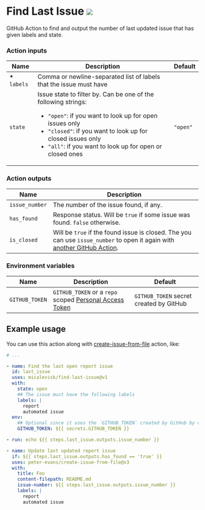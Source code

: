 # Find Last Issue ![](https://img.badgesize.io/micalevisk/last-issue-action/gh-actions/bundle/index.js.svg?style=flat&color=purple&compression=brotli)

GitHub Action to find and output the number of last updated issue that has given labels and state.

### Action inputs

| Name            | Description                                                                                                                                                                                                                                                                                                     | Default  |
| --------------- | --------------------------------------------------------------------------------------------------------------------------------------------------------------------------------------------------------------------------------------------------------------------------------------------------------------- | -------- |
| **\*** `labels` | Comma or newline-separated list of labels that the issue must have                                                                                                                                                                                                                                              |
| `state`         | Issue state to filter by. Can be one of the following strings: <ul><li> <code>"open"</code>: if you want to look up for open issues only </li><li> <code>"closed"</code>: if you want to look up for closed issues only </li><li> <code>"all"</code>: if you want to look up for open or closed ones </li></ul> | `"open"` |

### Action outputs

| Name           | Description                                                                                                                                                        |
| -------------- | ------------------------------------------------------------------------------------------------------------------------------------------------------------------ |
| `issue_number` | The number of the issue found, if any.                                                                                                                             |
| `has_found`    | Response status. Will be `true` if some issue was found. `false` otherwise.                                                                                        |
| `is_closed`    | Will be `true` if the found issue is closed. The you can use `issue_number` to open it again with [another GitHub Action](https://github.com/marketplace/actions). |

### Environment variables

| Name           | Description                                                                                                                                                                | Default                                 |
| -------------- | -------------------------------------------------------------------------------------------------------------------------------------------------------------------------- | --------------------------------------- |
| `GITHUB_TOKEN` | `GITHUB_TOKEN` or a `repo` scoped [Personal Access Token](https://docs.github.com/en/authentication/keeping-your-account-and-data-secure/creating-a-personal-access-token) | `GITHUB_TOKEN` secret created by GitHub |

## Example usage

You can use this action along with [create-issue-from-file](https://github.com/peter-evans/create-issue-from-file) action, like:

```yaml
# ...

- name: Find the last open report issue
  id: last_issue
  uses: micalevisk/find-last-issue@v1
  with:
    state: open
    ## The issue must have the following labels
    labels: |
      report
      automated issue
  env:
    ## Optional since it uses the `GITHUB_TOKEN` created by GitHub by default
    GITHUB_TOKEN: ${{ secrets.GITHUB_TOKEN }}

- run: echo ${{ steps.last_issue.outputs.issue_number }}

- name: Update last updated report issue
  if: ${{ steps.last_issue.outputs.has_found == 'true' }}
  uses: peter-evans/create-issue-from-file@v3
  with:
    title: Foo
    content-filepath: README.md
    issue-number: ${{ steps.last_issue.outputs.issue_number }}
    labels: |
      report
      automated issue
```
